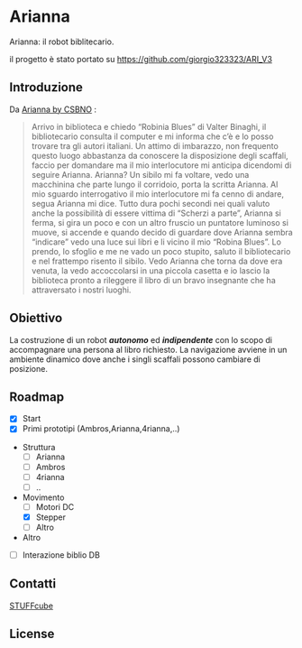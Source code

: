 # Arianna
Arianna: il robot biblitecario.

il progetto è stato portato su https://github.com/giorgio323323/ARI_V3

## Introduzione

Da [Arianna by CSBNO](http://webopac.csbno.net/library/Canegrate/makers-lab/arianna/) :
> Arrivo in biblioteca e chiedo “Robinia Blues” di Valter Binaghi, il bibliotecario consulta il computer e mi informa che c’è e lo posso trovare tra gli autori italiani. Un attimo di imbarazzo, non frequento questo luogo abbastanza da conoscere la disposizione degli scaffali, faccio per domandare ma il mio interlocutore mi anticipa dicendomi di seguire Arianna. Arianna? Un sibilo mi fa voltare, vedo una macchinina che parte lungo il corridoio, porta la scritta Arianna. Al mio sguardo interrogativo il mio interlocutore mi fa cenno di andare, segua Arianna mi dice. Tutto dura pochi secondi nei quali valuto anche la possibilità di essere vittima di “Scherzi a parte”, Arianna si ferma, si gira un poco e con un altro fruscio un puntatore luminoso si muove, si accende e quando decido di guardare dove Arianna sembra “indicare” vedo una luce sui libri e li vicino il mio “Robina Blues”. Lo prendo, lo sfoglio e me ne vado un poco stupito, saluto il bibliotecario e nel frattempo risento il sibilo. Vedo Arianna che torna da dove era venuta, la vedo accoccolarsi in una piccola casetta e io lascio la biblioteca pronto a rileggere il libro di un bravo insegnante che ha attraversato i nostri luoghi.

## Obiettivo 
La costruzione di un robot ***autonomo*** ed ***indipendente*** con lo scopo di accompagnare una persona al libro richiesto. La navigazione avviene in un ambiente dinamico dove anche i singli scaffali possono cambiare di posizione.

## Roadmap

- [x] Start
- [x] Primi prototipi (Ambros,Arianna,4rianna,..)
- Struttura
    - [ ] Arianna
    - [ ] Ambros
    - [ ] 4rianna
    - [ ] ..
- Movimento
    - [ ] Motori DC
    - [x] Stepper
    - [ ] Altro
- Altro
- [ ] Interazione biblio DB

## Contatti
[STUFFcube](https://stuffcube.wordpress.com/)

## License

